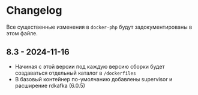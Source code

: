 # Changelog

Все существенные изменения в `docker-php` будут задокументированы в этом файле.

## 8.3 - 2024-11-16

- Начиная с этой версии под каждую версию сборки будет создаваться отдельный каталог в `/dockerfiles`
- В базовый контейнер по-умолчанию добавлены supervisor и расширение rdkafka (6.0.5)